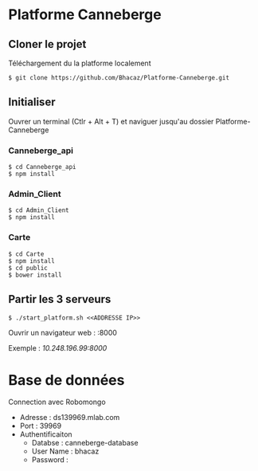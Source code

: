 # Platforme Canneberge

## Cloner le projet
Téléchargement du la platforme localement

    $ git clone https://github.com/Bhacaz/Platforme-Canneberge.git
    
## Initialiser
Ouvrer un terminal (Ctlr + Alt + T) et naviguer jusqu'au dossier Platforme-Canneberge
### Canneberge_api

    $ cd Canneberge_api
    $ npm install

### Admin_Client

    $ cd Admin_Client
    $ npm install
    
### Carte

    $ cd Carte
    $ npm install
    $ cd public
    $ bower install

## Partir les 3 serveurs 

    $ ./start_platform.sh <<ADDRESSE IP>>

Ouvrir un  navigateur web : <ADRESSE IP>:8000

Exemple : _10.248.196.99:8000_

# Base de données
Connection avec Robomongo

 * Adresse : ds139969.mlab.com
 * Port : 39969
 * Authentificaiton
    * Databse : canneberge-database
    * User Name : bhacaz
    * Password : <Demander>